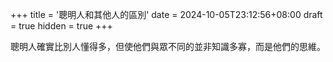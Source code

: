 +++
title = '聰明人和其他人的區別'
date = 2024-10-05T23:12:56+08:00
draft = true
hidden = true
+++

聰明人確實比別人懂得多，但使他們與眾不同的並非知識多寡，而是他們的思維。
